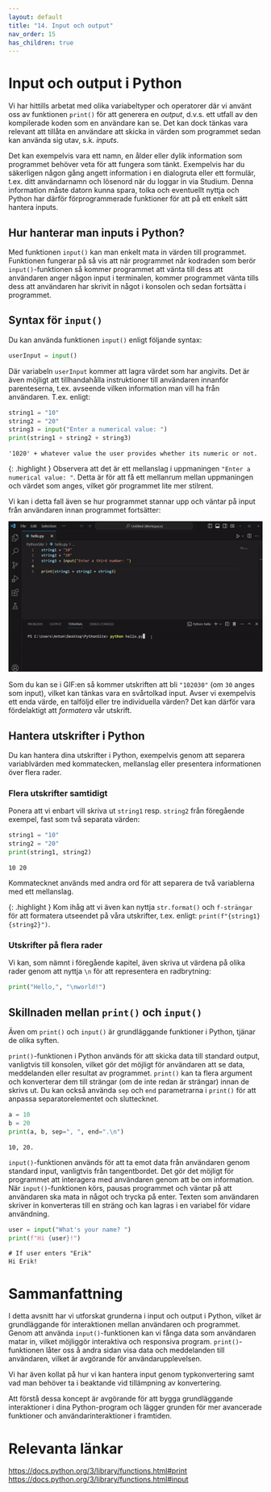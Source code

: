 ```yaml
---
layout: default
title: "14. Input och output"
nav_order: 15
has_children: true
---
```


# Input och output i Python 
Vi har hittills arbetat med olika variabeltyper och operatorer där vi använt oss av funktionen `print()` för att generera en _output_, d.v.s. ett utfall av den kompilerade koden som en användare kan se. Det kan dock tänkas vara relevant att tillåta en användare att skicka in värden som programmet sedan kan använda sig utav, s.k. _inputs_.

Det kan exempelvis vara ett namn, en ålder eller dylik information som programmet behöver veta för att fungera som tänkt. Exempelvis har du säkerligen någon gång angett information i en dialogruta eller ett formulär, t.ex. ditt användarnamn och lösenord när du loggar in via Studium. Denna information måste datorn kunna spara, tolka och eventuellt nyttja och Python har därför förprogrammerade funktioner för att på ett enkelt sätt hantera inputs.

## Hur hanterar man inputs i Python?
Med funktionen `input()` kan man enkelt mata in värden till programmet. Funktionen fungerar på så vis att när programmet når kodraden som berör `input()`-funktionen så kommer programmet att vänta till dess att användaren anger någon input i terminalen, kommer programmet vänta tills dess att användaren har skrivit in något i konsolen och sedan fortsätta i programmet.

## Syntax för `input()`
Du kan använda funktionen `input()` enligt följande syntax:
```python
userInput = input()
```
Där variabeln `userInput` kommer att lagra värdet som har angivits. Det är även möjligt att tillhandahålla instruktioner till användaren innanför parenteserna, t.ex. avseende vilken information man vill ha från användaren. T.ex. enligt:
```python
string1 = "10"
string2 = "20"
string3 = input("Enter a numerical value: ")
print(string1 + string2 + string3)
```
<div class="code-example" markdown="1">
<pre><code>'1020' + whatever value the user provides whether its numeric or not.</code> </pre>
</div>

{: .highlight }
Observera att det är ett mellanslag i uppmaningen `"Enter a numerical value: "`. Detta är för att få ett mellanrum mellan uppmaningen och värdet som anges, vilket gör programmet lite mer stilrent. 

Vi kan i detta fall även se hur programmet stannar upp och väntar på input från användaren innan programmet fortsätter:

<img src="../../assets/images/runInput.gif" alt="visualizationOfInput">

Som du kan se i GIF:en så kommer utskriften att bli `"102030"` (om `30` anges som input), vilket kan tänkas vara en svårtolkad input. Avser vi exempelvis ett enda värde, en talföljd eller tre individuella värden? Det kan därför vara fördelaktigt att _formatera_ vår utskrift.

## Hantera utskrifter i Python
Du kan hantera dina utskrifter i Python, exempelvis genom att separera variablvärden med kommatecken, mellanslag eller presentera informationen över flera rader.

### Flera utskrifter samtidigt
Ponera att vi enbart vill skriva ut `string1` resp. `string2` från föregående exempel, fast som två separata värden:
```python
string1 = "10"
string2 = "20"
print(string1, string2)
```
<div class="code-example" markdown="1">
<pre><code>10 20</code> </pre>
</div>

Kommatecknet används med andra ord för att separera de två variablerna med ett mellanslag.

{: .highlight }
Kom ihåg att vi även kan nyttja `str.format()` och `f-strängar` för att formatera utseendet på våra utskrifter, t.ex. enligt: `print(f"{string1} {string2}")`.

### Utskrifter på flera rader
Vi kan, som nämnt i föregående kapitel, även skriva ut värdena på olika rader genom att nyttja `\n` för att representera en radbrytning:
```python
print("Hello,", "\nworld!")
```

## Skillnaden mellan `print()` och `input()`
Även om `print()` och `input()` är grundläggande funktioner i Python, tjänar de olika syften.

`print()`-funktionen i Python används för att skicka data till standard output, vanligtvis till konsolen, vilket gör det möjligt för användaren att se data, meddelanden eller resultat av programmet. `print()` kan ta flera argument och konverterar dem till strängar (om de inte redan är strängar) innan de skrivs ut. Du kan också använda `sep` och `end` parametrarna i `print()` för att anpassa separatorelementet och sluttecknet.
```python
a = 10
b = 20
print(a, b, sep=", ", end=".\n")
```
<div class="code-example" markdown="1">
<pre><code>10, 20.</code> </pre>
</div>

`input()`-funktionen används för att ta emot data från användaren genom standard input, vanligtvis från tangentbordet. Det gör det möjligt för programmet att interagera med användaren genom att be om information. När `input()`-funktionen körs, pausas programmet och väntar på att användaren ska mata in något och trycka på enter. Texten som användaren skriver in konverteras till en sträng och kan lagras i en variabel för vidare användning.
```python
user = input("What's your name? ")
print(f"Hi {user}!")
```
<div class="code-example" markdown="1">
<pre><code># If user enters "Erik"
Hi Erik!</code> </pre>
</div>

# Sammanfattning
I detta avsnitt har vi utforskat grunderna i input och output i Python, vilket är grundläggande för interaktionen mellan användaren och programmet. Genom att använda `input()`-funktionen kan vi fånga data som användaren matar in, vilket möjliggör interaktiva och responsiva program. `print()`-funktionen låter oss å andra sidan visa data och meddelanden till användaren, vilket är avgörande för användarupplevelsen.

Vi har även kollat på hur vi kan hantera input genom typkonvertering samt vad man behöver ta i beaktande vid tillämpning av konvertering.

Att förstå dessa koncept är avgörande för att bygga grundläggande interaktioner i dina Python-program och lägger grunden för mer avancerade funktioner och användarinteraktioner i framtiden.

# Relevanta länkar

https://docs.python.org/3/library/functions.html#print
https://docs.python.org/3/library/functions.html#input